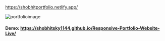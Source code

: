 https://shobhitportfolio.netlify.app/

![portfolioimage](https://user-images.githubusercontent.com/72183704/119720712-f24e1d00-be87-11eb-9223-4156c7714947.jpg)









#### Demo: https://shobhitsky1144.github.io/Responsive-Portfolio-Website-Live/
